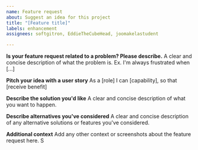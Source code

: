```yaml
---
name: Feature request
about: Suggest an idea for this project
title: "[Feature title]"
labels: enhancement
assignees: softgitron, EddieTheCubeHead, joomakelastudent

---
```


**Is your feature request related to a problem? Please describe.**
A clear and concise description of what the problem is. Ex. I'm always frustrated when [...]

**Pitch your idea with a user story**
As a \[role\] I can \[capability\], so that \[receive benefit\]

**Describe the solution you'd like**
A clear and concise description of what you want to happen.

**Describe alternatives you've considered**
A clear and concise description of any alternative solutions or features you've considered.

**Additional context**
Add any other context or screenshots about the feature request here.
S